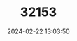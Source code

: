 ---
title: "32153"
category: "Hexalobus mossambicensis"
draft: false
date: 2024-02-22 13:03:50
languages:
  Undetermined: ["Lonti", "Melonzii", "Nencopilo", "N'lonki"]
---